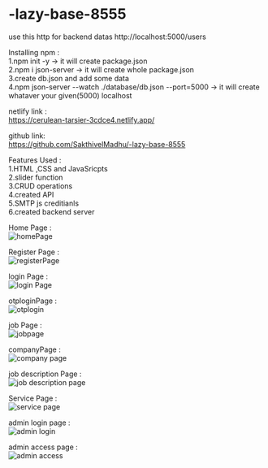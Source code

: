 # -lazy-base-8555
use this http for backend datas
http://localhost:5000/users

Installing npm :<br>
1.npm init -y -> it will create package.json <br>
2.npm i json-server -> it will create whole package.json<br>
3.create db.json and add some data<br>
4.npm json-server --watch ./database/db.json --port=5000 -> it will create whataver your given(5000) localhost



netlify link : <br>
https://cerulean-tarsier-3cdce4.netlify.app/   <br>

github link: <br>
https://github.com/SakthivelMadhu/-lazy-base-8555   <br>


Features Used : <br>
1.HTML ,CSS and JavaSricpts <br>
2.slider function <br>
3.CRUD operations <br>
4.created API <br>
5.SMTP js creditianls <br>
6.created backend server <br>


Home Page :  <br>
![homePage](https://user-images.githubusercontent.com/62326876/208614010-88a52c09-7098-4914-821d-cbe287899d03.png) <br>
 
Register Page : <br>
![registerPage](https://user-images.githubusercontent.com/62326876/208615015-144847ca-4cf7-440e-ba66-b396c8227220.png) <br>

login Page : <br>
![login Page](https://user-images.githubusercontent.com/62326876/208615130-16672fb0-b8fa-4015-9650-f45c43929cd1.png) <br>

otploginPage : <br>
![otplogin](https://user-images.githubusercontent.com/62326876/208615199-c2889ea0-3194-4e7e-b0a0-07421e1482c4.png) <br>

job Page : <br>
![jobpage](https://user-images.githubusercontent.com/62326876/208615240-6b1692a7-783b-47cd-b6ca-ffe12710f326.png) <br>

companyPage : <br>
![company page](https://user-images.githubusercontent.com/62326876/208615301-72e76134-1068-4aa8-9978-388b66394714.png) <br>

job description Page : <br>
![job description page](https://user-images.githubusercontent.com/62326876/208615395-5b755da5-e135-46f4-b7f0-113e9d8c5ca5.png) <br>

Service Page : <br>
![service page](https://user-images.githubusercontent.com/62326876/208615478-2f8d79ae-204f-469c-8202-ac975378393c.png) <br>

admin login page : <br>
![admin login](https://user-images.githubusercontent.com/62326876/208615574-c99ea444-002c-477f-aa17-9c85f49da548.png) <br>

admin access page : <br>
![admin access](https://user-images.githubusercontent.com/62326876/208615684-75102a15-9e0e-4a51-aa2b-d6b0a5d58a12.png)





